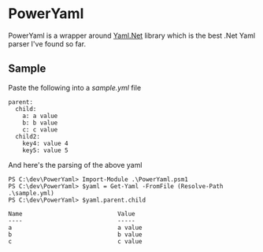 ﻿PowerYaml
=========

PowerYaml is a wrapper around [Yaml.Net][] library which is the best .Net Yaml parser I've found so far.

Sample
------

Paste the following into a *sample.yml* file

	parent: 
	  child:
		a: a value
		b: b value
		c: c value
	  child2: 
		key4: value 4
		key5: value 5

And here's the parsing of the above yaml		
		
	PS C:\dev\PowerYaml> Import-Module .\PowerYaml.psm1
    PS C:\dev\PowerYaml> $yaml = Get-Yaml -FromFile (Resolve-Path .\sample.yml)
    PS C:\dev\PowerYaml> $yaml.parent.child

	Name                           Value
	----                           -----
	a                              a value
	b                              b value
	c                              c value

[Yaml.Net]: http://sourceforge.net/projects/yamldotnet/ "Yaml.Net"
